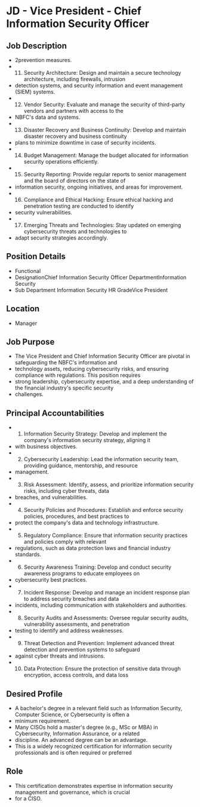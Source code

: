 # JD - Vice President - Chief Information Security Officer

## Job Description

* 2prevention measures.
* 11. Security Architecture: Design and maintain a secure technology architecture, including firewalls, intrusion
* detection systems, and security information and event management (SIEM) systems.
* 12. Vendor Security: Evaluate and manage the security of third-party vendors and partners with access to the
* NBFC's data and systems.
* 13. Disaster Recovery and Business Continuity: Develop and maintain disaster recovery and business continuity
* plans to minimize downtime in case of security incidents.
* 14. Budget Management: Manage the budget allocated for information security operations efficiently.
* 15. Security Reporting: Provide regular reports to senior management and the board of directors on the state of
* information security, ongoing initiatives, and areas for improvement.
* 16. Compliance and Ethical Hacking: Ensure ethical hacking and penetration testing are conducted to identify
* security vulnerabilities.
* 17. Emerging Threats and Technologies: Stay updated on emerging cybersecurity threats and technologies to
* adapt security strategies accordingly.

## Position Details

* Functional
* DesignationChief Information Security Officer DepartmentInformation Security
* Sub Department Information Security HR GradeVice President

## Location

* Manager

## Job Purpose

* The Vice President and Chief Information Security Officer are pivotal in safeguarding the NBFC's information and
* technology assets, reducing cybersecurity risks, and ensuring compliance with regulations. This position requires
* strong leadership, cybersecurity expertise, and a deep understanding of the financial industry's specific security
* challenges.

## Principal Accountabilities

* 1. Information Security Strategy: Develop and implement the company's information security strategy, aligning it
* with business objectives.
* 2. Cybersecurity Leadership: Lead the information security team, providing guidance, mentorship, and resource
* management.
* 3. Risk Assessment: Identify, assess, and prioritize information security risks, including cyber threats, data
* breaches, and vulnerabilities.
* 4. Security Policies and Procedures: Establish and enforce security policies, procedures, and best practices to
* protect the company's data and technology infrastructure.
* 5. Regulatory Compliance: Ensure that information security practices and policies comply with relevant
* regulations, such as data protection laws and financial industry standards.
* 6. Security Awareness Training: Develop and conduct security awareness programs to educate employees on
* cybersecurity best practices.
* 7. Incident Response: Develop and manage an incident response plan to address security breaches and data
* incidents, including communication with stakeholders and authorities.
* 8. Security Audits and Assessments: Oversee regular security audits, vulnerability assessments, and penetration
* testing to identify and address weaknesses.
* 9. Threat Detection and Prevention: Implement advanced threat detection and prevention systems to safeguard
* against cyber threats and intrusions.
* 10. Data Protection: Ensure the protection of sensitive data through encryption, access controls, and data loss

## Desired Profile

* A bachelor's degree in a relevant field such as Information Security, Computer Science, or Cybersecurity is often a
* minimum requirement.
* Many CISOs hold a master's degree (e.g., MSc or MBA) in Cybersecurity, Information Assurance, or a related
* discipline. An advanced degree can be an advantage.
* This is a widely recognized certification for information security professionals and is often required or preferred

## Role

* This certification demonstrates expertise in information security management and governance, which is crucial
* for a CISO.
